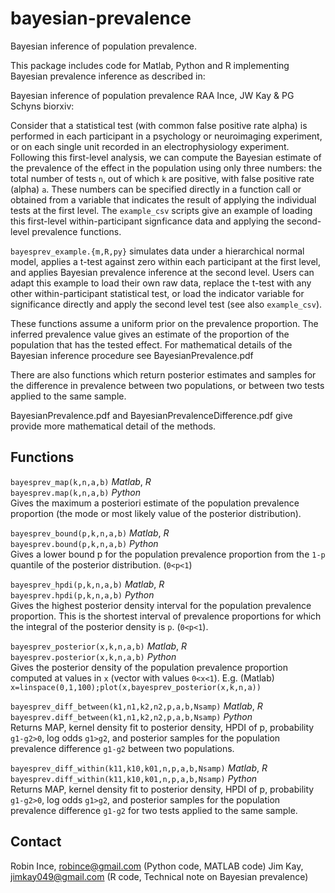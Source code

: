 # bayesian-prevalence

Bayesian inference of population prevalence.

This package includes code for Matlab, Python and R implementing Bayesian prevalence inference as described in:

Bayesian inference of population prevalence
RAA Ince, JW Kay & PG Schyns
biorxiv: 

Consider that a statistical test (with common false positive rate alpha) is performed in each participant in a psychology or neuroimaging experiment, or on each single unit recorded in an electrophysiology experiment. Following this first-level analysis, we can compute the Bayesian estimate of the prevalence of the effect in the population using only three numbers: the total number of tests `n`, out of which `k` are positive, with false positive rate (alpha) `a`. These numbers can be specified directly in a function call or obtained from a variable that indicates the result of applying the individual tests at the first level. The `example_csv` scripts give an example of loading this first-level within-participant signficance data and applying the second-level prevalence functions. 
 
`bayesprev_example.{m,R,py}` simulates data under a hierarchical normal model, applies a t-test against zero within each participant at the first level, and applies Bayesian prevalence inference at the second level. Users can adapt this example to load their own raw data, replace the t-test with any other within-participant statistical test, or load the indicator variable for significance directly and apply the second level test (see also `example_csv`).
 
These functions assume a uniform prior on the prevalence proportion. The inferred prevalence value gives an estimate of the proportion of the population that has the tested effect. For mathematical details of the Bayesian inference procedure see BayesianPrevalence.pdf 

There are also functions which return posterior estimates and samples for the difference in prevalence between two populations, or between two tests applied to the same sample. 

BayesianPrevalence.pdf and BayesianPrevalenceDifference.pdf give provide more mathematical detail of the methods. 

## Functions

`bayesprev_map(k,n,a,b)` *Matlab*, *R*  
`bayesprev.map(k,n,a,b)` *Python*  
Gives the maximum a posteriori estimate of the population prevalence proportion (the mode or most likely value of the posterior distribution).

`bayesprev_bound(p,k,n,a,b)` *Matlab*, *R*  
`bayesprev.bound(p,k,n,a,b)` *Python*  
Gives a lower bound p for the population prevalence proportion from the `1-p` quantile of the posterior distribution. (`0<p<1`)

`bayesprev_hpdi(p,k,n,a,b)` *Matlab*, *R*  
`bayesprev.hpdi(p,k,n,a,b)` *Python*  
Gives the highest posterior density interval for the population prevalence proportion. This is the shortest interval of prevalence proportions for which the integral of the posterior density is `p`. (`0<p<1`).

`bayesprev_posterior(x,k,n,a,b)` *Matlab*, *R*  
`bayesprev.posterior(x,k,n,a,b)` *Python*  
Gives the posterior density of the population prevalence proportion computed at values in `x` (vector with values `0<x<1`). E.g. (Matlab) `x=linspace(0,1,100);plot(x,bayesprev_posterior(x,k,n,a))`

`bayesprev_diff_between(k1,n1,k2,n2,p,a,b,Nsamp)` *Matlab*, *R*  
`bayesprev.diff_between(k1,n1,k2,n2,p,a,b,Nsamp)` *Python*  
Returns MAP, kernel density fit to posterior density, HPDI of p, probability `g1-g2>0`, log odds `g1>g2`, and posterior samples for the population prevalence difference `g1-g2` between two populations. 

`bayesprev_diff_within(k11,k10,k01,n,p,a,b,Nsamp)` *Matlab*, *R*  
`bayesprev.diff_within(k11,k10,k01,n,p,a,b,Nsamp)` *Python*  
Returns MAP, kernel density fit to posterior density, HPDI of p, probability `g1-g2>0`, log odds `g1>g2`, and posterior samples for the population prevalence difference `g1-g2` for two tests applied to the same sample. 


## Contact

Robin Ince, robince@gmail.com (Python code, MATLAB code)
Jim Kay, jimkay049@gmail.com (R code, Technical note on Bayesian prevalence)
